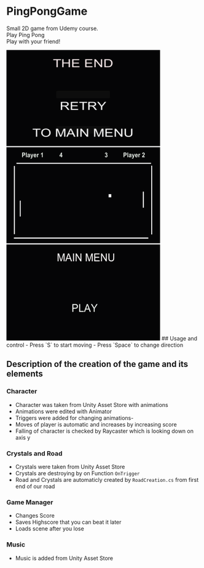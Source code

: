 # PingPongGame
Small 2D game from Udemy course. <br>
Play Ping Pong <br>
Play with your friend! <br>

<img src="https://github.com/Alexart1995/PingPongGame/blob/main/EndGame.png" width="400" height="250">
<img src="https://github.com/Alexart1995/PingPongGame/blob/main/GameField.png" width="400" height="250">
<img src="https://github.com/Alexart1995/PingPongGame/blob/main/StartGame.png" width="400" height="250">
## Usage and control
- Press `S` to start moving
- Press `Space` to change direction

## Description of the creation of the game and its elements
### Character
- Character was taken from Unity Asset Store with animations
- Animations were edited with Animator
- Triggers were added for changing animations-
- Moves of player is automatic and increases by increasing score
- Falling of character is checked by Raycaster which is looking down on axis y
### Crystals and Road
- Crystals were taken from Unity Asset Store
- Crystals are destroying by on Function `OnTrigger`
- Road and Crystals are automaticly created by `RoadCreation.cs` from first end of our road
### Game Manager
- Changes Score 
- Saves Highscore that you can beat it later
- Loads scene after you lose
### Music
- Music is added from Unity Asset Store
